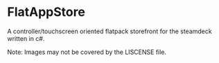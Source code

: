 # FlatAppStore

A controller/touchscreen oriented flatpack storefront for the steamdeck written in c#.

Note: Images may not be covered by the LISCENSE file.
